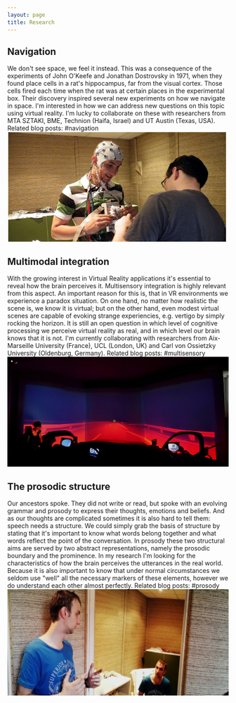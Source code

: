 ```yaml
---
layout: page
title: Research
---
```


## Navigation

We don't see space, we feel it instead. This was a consequence of the experiments of John O'Keefe and Jonathan Dostrovsky in 1971, when they found place cells in a rat's hippocampus, far from the visual cortex. Those cells fired each time when the rat was at certain places in the experimental box. Their discovery inspired several new experiments on how we navigate in space. I'm interested in how we can address new questions on this topic using virtual reality. I'm lucky to collaborate on these with researchers from MTA SZTAKI, BME, Technion (Haifa, Israel) and UT Austin (Texas, USA). Related blog posts: #navigation
<img class="  wp-image-74 alignright" src="/public/img/agoston.jpeg" alt="Preparing an experiment Dr. Honbolygó"  height="250" />

## Multimodal integration

With the growing interest in Virtual Reality applications it's essential to reveal how the brain perceives it. Multisensory integration is highly relevant from this aspect. An important reason for this is, that in VR environments we experience a paradox situation. On one hand, no matter how realistic the scene is, we know it is virtual; but on the other hand, even modest virtual scenes are capable of evoking strange experiencies, e.g. vertigo by simply rocking the horizon. It is still an open question in which level of cognitive processing we perceive virtual reality as real, and in which level our brain knows that it is not. I'm currently collaborating with researchers from Aix-Marseille University (France), UCL (London, UK) and Carl von Ossietzky University (Oldenburg, Germany). Related blog posts: #multisensory
<img class="  wp-image-72 alignright" src="/public/img/2015-06-29 11.32.23.jpg" alt="Our experiment at OFFIS" height="250" />

## The prosodic structure

Our ancestors spoke. They did not write or read, but spoke with an evolving grammar and prosody to express their thoughts, emotions and beliefs. And as our thoughts are complicated sometimes it is also hard to tell them: speech needs a structure. We could simply grab the basis of structure by stating that it's important to know what words belong together and what words reflect the point of the conversation. In prosody these two structural aims are served by two abstract representations, namely the prosodic boundary and the prominence. In my research I'm looking for the characteristics of how the brain perceives the utterances in the real world. Because it is also important to know that under normal circumstances we seldom use "well" all the necessary markers of these elements, however we do understand each other almost perfectly. Related blog posts: #prosody
<img class="alignnone  wp-image-75" src="/public/img/temp278148281photafpanoramapichd.jpg" alt="Talking to myself in the old lab" width="586" height="242" />




